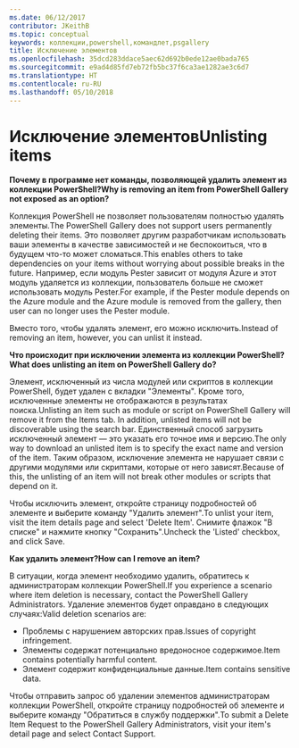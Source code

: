 ```yaml
---
ms.date: 06/12/2017
contributor: JKeithB
ms.topic: conceptual
keywords: коллекции,powershell,командлет,psgallery
title: Исключение элементов
ms.openlocfilehash: 35dcd283ddace5aec62d692b0ede12ae0bada765
ms.sourcegitcommit: e9ad4d85fd7eb72fb5bc37f6ca3ae1282ae3c6d7
ms.translationtype: HT
ms.contentlocale: ru-RU
ms.lasthandoff: 05/10/2018
---
```

# <a name="unlisting-items"></a><span data-ttu-id="02c40-103">Исключение элементов</span><span class="sxs-lookup"><span data-stu-id="02c40-103">Unlisting items</span></span>

<span data-ttu-id="02c40-104">**Почему в программе нет команды, позволяющей удалить элемент из коллекции PowerShell?**</span><span class="sxs-lookup"><span data-stu-id="02c40-104">**Why is removing an item from PowerShell Gallery not exposed as an option?**</span></span>

<span data-ttu-id="02c40-105">Коллекция PowerShell не позволяет пользователям полностью удалять элементы.</span><span class="sxs-lookup"><span data-stu-id="02c40-105">The PowerShell Gallery does not support users permanently deleting their items.</span></span>
<span data-ttu-id="02c40-106">Это позволяет другим разработчикам использовать ваши элементы в качестве зависимостей и не беспокоиться, что в будущем что-то может сломаться.</span><span class="sxs-lookup"><span data-stu-id="02c40-106">This enables others to take dependencies on your items without worrying about possible breaks in the future.</span></span>
<span data-ttu-id="02c40-107">Например, если модуль Pester зависит от модуля Azure и этот модуль удаляется из коллекции, пользователь больше не сможет использовать модуль Pester.</span><span class="sxs-lookup"><span data-stu-id="02c40-107">For example, if the Pester module depends on the Azure module and the Azure module is removed from the gallery, then user can no longer uses the Pester module.</span></span>

<span data-ttu-id="02c40-108">Вместо того, чтобы удалять элемент, его можно исключить.</span><span class="sxs-lookup"><span data-stu-id="02c40-108">Instead of removing an item, however, you can unlist it instead.</span></span>

<span data-ttu-id="02c40-109">**Что происходит при исключении элемента из коллекции PowerShell?**</span><span class="sxs-lookup"><span data-stu-id="02c40-109">**What does unlisting an item on PowerShell Gallery do?**</span></span>

<span data-ttu-id="02c40-110">Элемент, исключенный из числа модулей или скриптов в коллекции PowerShell, будет удален с вкладки "Элементы". Кроме того, исключенные элементы не отображаются в результатах поиска.</span><span class="sxs-lookup"><span data-stu-id="02c40-110">Unlisting an item such as module or script on PowerShell Gallery will remove it from the Items tab. In addition, unlisted items will not be discoverable using the search bar.</span></span>
<span data-ttu-id="02c40-111">Единственный способ загрузить исключенный элемент — это указать его точное имя и версию.</span><span class="sxs-lookup"><span data-stu-id="02c40-111">The only way to download an unlisted item is to specify the exact name and version of the item.</span></span>
<span data-ttu-id="02c40-112">Таким образом, исключение элемента не нарушает связи с другими модулями или скриптами, которые от него зависят.</span><span class="sxs-lookup"><span data-stu-id="02c40-112">Because of this, the unlisting of an item will not break other modules or scripts that depend on it.</span></span>

<span data-ttu-id="02c40-113">Чтобы исключить элемент, откройте страницу подробностей об элементе и выберите команду "Удалить элемент".</span><span class="sxs-lookup"><span data-stu-id="02c40-113">To unlist your item, visit the item details page and select 'Delete Item'.</span></span> <span data-ttu-id="02c40-114">Снимите флажок "В списке" и нажмите кнопку "Сохранить".</span><span class="sxs-lookup"><span data-stu-id="02c40-114">Uncheck the 'Listed' checkbox, and click Save.</span></span>

<span data-ttu-id="02c40-115">**Как удалить элемент?**</span><span class="sxs-lookup"><span data-stu-id="02c40-115">**How can I remove an item?**</span></span>

<span data-ttu-id="02c40-116">В ситуации, когда элемент необходимо удалить, обратитесь к администраторам коллекции PowerShell.</span><span class="sxs-lookup"><span data-stu-id="02c40-116">If you experience a scenario where item deletion is necessary, contact the PowerShell Gallery Administrators.</span></span>
<span data-ttu-id="02c40-117">Удаление элементов будет оправдано в следующих случаях:</span><span class="sxs-lookup"><span data-stu-id="02c40-117">Valid deletion scenarios are:</span></span>
- <span data-ttu-id="02c40-118">Проблемы с нарушением авторских прав.</span><span class="sxs-lookup"><span data-stu-id="02c40-118">Issues of copyright infringement.</span></span>
- <span data-ttu-id="02c40-119">Элементы содержат потенциально вредоносное содержимое.</span><span class="sxs-lookup"><span data-stu-id="02c40-119">Item contains potentially harmful content.</span></span>
- <span data-ttu-id="02c40-120">Элемент содержит конфиденциальные данные.</span><span class="sxs-lookup"><span data-stu-id="02c40-120">Item contains sensitive data.</span></span>

<span data-ttu-id="02c40-121">Чтобы отправить запрос об удалении элементов администраторам коллекции PowerShell, откройте страницу подробностей об элементе и выберите команду "Обратиться в службу поддержки".</span><span class="sxs-lookup"><span data-stu-id="02c40-121">To submit a Delete Item Request to the PowerShell Gallery Administrators, visit your item's detail page and select Contact Support.</span></span>